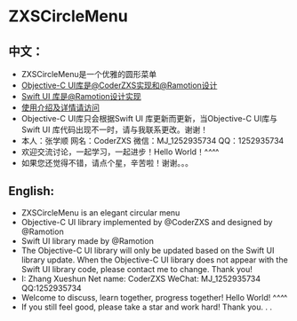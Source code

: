 # ZXSCircleMenu
## 中文：
* ZXSCircleMenu是一个优雅的圆形菜单
* [Objective-C UI库是@CoderZXS实现和@Ramotion设计](https://github.com/CoderZXS/ZXSCircleMenu)
* [Swift UI 库是@Ramotion设计实现](https://github.com/Ramotion/circle-menu)
* [使用介绍及详情请访问](https://dev.ramotion.com/)
* Objective-C UI库只会根据Swift UI 库更新而更新，当Objective-C UI库与Swift UI 库代码出现不一时，请与我联系更改。谢谢！
* 本人：张学顺 网名：CoderZXS 微信：MJ_1252935734 QQ：1252935734
* 欢迎交流讨论，一起学习，一起进步！Hello World！^_^^_^
* 如果您还觉得不错，请点个星，辛苦啦！谢谢。。。

## English:
* ZXSCircleMenu is an elegant circular menu
* Objective-C UI library implemented by @CoderZXS and designed by @Ramotion
* Swift UI library made by @Ramotion
* The Objective-C UI library will only be updated based on the Swift UI library update. When the Objective-C UI library does not appear with the Swift UI library code, please contact me to change. Thank you!
* I: Zhang Xueshun Net name: CoderZXS WeChat: MJ_1252935734 QQ:1252935734
* Welcome to discuss, learn together, progress together! Hello World! ^_^^_^
* If you still feel good, please take a star and work hard! Thank you. . .




